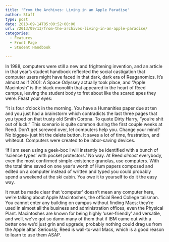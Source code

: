 ```yaml
---
title: 'From the Archives: Living in an Apple Paradise'
author: Staff
type: post
date: 2013-09-14T05:00:52+00:00
url: /2013/09/13/from-the-archives-living-in-an-apple-paradise/
categories:
  - Features
  - Front Page
  - Student Handbook

---
```

In 1988, computers were still a new and frightening invention, and an article in that year’s student handbook reflected the social castigation that computer users might have faced in that dark, dark era of Reaganomics. It’s almost as if 2001: A Space Odyssey actually took place, and “Apple Macintosh” is the black monolith that appeared in the heart of Reed campus, leaving the student body to fret about like the scared apes they were. Feast your eyes:

“It is four o&#8217;clock in the morning. You have a Humanities paper due at ten and you just had a brainstorm which contradicts the last three pages that you typed on that trusty old Smith Corona. To quote Dirty Harry, “you’re shit out of luck.” This scenario is quite common during the first couple weeks at Reed. Don’t get screwed over, let computers help you. Change your mind? No biggee- just hit the delete button. It saves a lot of time, frustration, and whiteout. Computers were created to be labor-saving devices.

‘If I am seen using a geek-boc I will instantly be identified with a bunch of ‘science types’ with pocket protectors.’ No way. At Reed _almost_ everybody, even the most confirmed simple-existence granolas, use computers. With the total time saved on one year’s worth of Hum papers composed and edited on a computer instead of written and typed you could probably spend a weekend at the ski cabin. You owe it to yourself to do it the easy way.

It must be made clear that ‘computer’ doesn’t mean any computer here, we’re talking about Apple Macintoshes, the official Reed College talisman. You cannot enter any building on campus without finding Macs; they’re used in almost all the business and administration offices, even the Physical Plant. Macintoshes are known for being highly ‘user-friendly’ and versatile, and well, we’ve got so damn many of them that if IBM came out with a better one we’d just grin and upgrade; probably nothing could drag us from the Apple altar. Seriously, Reed is wall-to-wall Macs, which is a good reason to learn to use them ASAP.